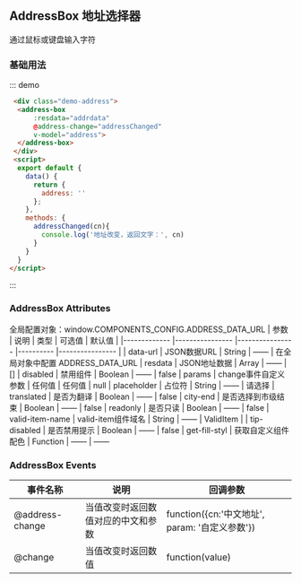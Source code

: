 <script>
  const addrdata = require('../../../examples/assets/address-data.json');
  export default {
    data() {
      return {
        address: '',
        addrdata: addrdata
      };
    },
    methods: {
      addressChanged(cn){
        console.log('地址改变，返回文字：', cn)
      }
    }
  }
</script>
<style>
  .demo-address {
    width: 180px;
  }
</style>
## AddressBox 地址选择器

通过鼠标或键盘输入字符

### 基础用法

::: demo
```html
 <div class="demo-address">
  <address-box  
      :resdata="addrdata"
      @address-change="addressChanged" 
      v-model="address">
  </address-box>
 </div>
 <script>
  export default {
    data() {
      return {
        address: ''
      };
    },
    methods: {
      addressChanged(cn){
        console.log('地址改变，返回文字：', cn)
      }
    }
  }
</script>
```
:::


### AddressBox Attributes
全局配置对象：window.COMPONENTS_CONFIG.ADDRESS_DATA_URL
| 参数          | 说明            | 类型            | 可选值    | 默认值   |
|------------- |---------------- |---------------- |---------- |---------------- |
|   data-url  | JSON数据URL          |  String    |   ——     |  在全局对象中配置 ADDRESS_DATA_URL
|   resdata   | JSON地址数据         |  Array      |   ——    |    []
|   disabled  | 禁用组件             |  Boolean    |   ——    |   false
|   params    | change事件自定义参数  |  任何值     |  任何值  |   null
| placeholder | 	占位符             |  String     |   ——    |  请选择
| translated  | 	是否为翻译         |  Boolean     |   ——    |  false
| city-end    | 是否选择到市级结束    |  Boolean     |   ——    |  false
| readonly    | 	是否只读             |  Boolean     |   ——    |  false
| valid-item-name  | valid-item组件域名         |  String     |   ——    |  ValidItem  |
| tip-disabled    | 是否禁用提示      |  Boolean     |   ——    |  false
| get-fill-styl   | 获取自定义组件配色  |  Function     |   ——    |   ——


### AddressBox Events
| 事件名称 | 说明 | 回调参数 |
|---------|--------|---------|
|@address-change|当值改变时返回数值对应的中文和参数|function({cn:'中文地址', param: '自定义参数'})
|@change|当值改变时返回数值| function(value)
